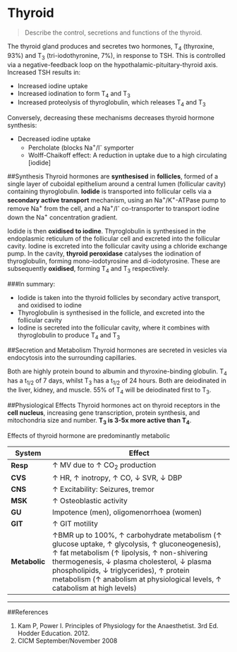# Thyroid
> Describe the control, secretions and functions of the thyroid.

The thyroid gland produces and secretes two hormones, T<sub>4</sub> (thyroxine, 93%) and T<sub>3</sub> (tri-iodothyronine, 7%), in response to TSH. This is controlled via a negative-feedback loop on the hypothalamic-pituitary-thyroid axis. Increased TSH results in:
* Increased iodine uptake
* Increased iodination to form T<sub>4</sub> and T<sub>3</sub>
* Increased proteolysis of thyroglobulin, which releases T<sub>4</sub> and T<sub>3</sub>


Conversely, decreasing these mechanisms decreases thyroid hormone synthesis:
* Decreased iodine uptake
  * Percholate (blocks Na<sup>+</sup>/I<sup>-</sup> symporter
  * Wolff-Chaikoff effect: A reduction in uptake due to a high circulating [iodide]


##Synthesis
Thyroid hormones are **synthesised** in **follicles**, formed of a single layer of cuboidal epithelium around a central lumen (follicular cavity) containing thyroglobulin. **Iodide** is transported into follicular cells via a **secondary active transport** mechanism, using an Na<sup>+</sup>/K<sup>+</sup>-ATPase pump to remove Na<sup>+</sup> from the cell, and a Na<sup>+</sup>/I<sup>-</sup> co-transporter to transport iodine down the Na<sup>+</sup> concentration gradient.

Iodide is then **oxidised to iodine**. Thyroglobulin is synthesised in the endoplasmic reticulum of the follicular cell and excreted into the follicular cavity. Iodine is excreted into the follicular cavity using a chloride exchange pump. In the cavity, **thyroid peroxidase** catalyses the iodination of thyroglobulin, forming mono-iodotyrosine and di-iodotyrosine. These are subsequently **oxidised**, forming T<sub>4</sub> and T<sub>3</sub> respectively.

###In summary:
* Iodide is taken into the thyroid follicles by secondary active transport, and oxidised to iodine
* Thyroglobulin is synthesised in the follicle, and excreted into the follicular cavity
* Iodine is secreted into the follicular cavity, where it combines with thyroglobulin to produce T<sub>4</sub> and T<sub>3</sub>

##Secretion and Metabolism
Thyroid hormones are secreted in vesicles via endocytosis into the surrounding capillaries.

Both are highly protein bound to albumin and thyroxine-binding globulin. T<sub>4</sub> has a t<sub>1/2</sub> of 7 days, whilst T<sub>3</sub> has a t<sub>1/2</sub> of 24 hours. Both are deiodinated in the liver, kidney, and muscle. 55% of T<sub>4</sub> will be deiodinated first to T<sub>3</sub>.

##Physiological Effects
Thyroid hormones act on thyroid receptors in the **cell nucleus**, increasing gene transcription, protein synthesis, and mitochondria size and number. **T<sub>3</sub> is 3-5x more active than T<sub>4</sub>**.

Effects of thyroid hormone are predominantly metabolic

|System|Effect|
|--|--|
|**Resp**| ↑ MV due to ↑ CO<sub>2</sub> production
|**CVS**|↑ HR, ↑ inotropy, ↑ CO, ↓ SVR, ↓ DBP
|**CNS**|↑ Excitability: Seizures, tremor
|**MSK**|↑ Osteoblastic activity
|**GU**|Impotence (men), oligomenorrhoea (women)
|**GIT**|↑ GIT motility
|**Metabolic**|↑BMR up to 100%, ↑ carbohydrate metabolism (↑ glucose uptake, ↑ glycolysis, ↑ gluconeogenesis), ↑ fat metabolism (↑ lipolysis, ↑ non-shivering thermogenesis, ↓ plasma cholesterol, ↓ plasma phospholipids, ↓ triglycerides), ↑ protein metabolism (↑ anabolism at physiological levels, ↑ catabolism at high levels)

---
##References
1. Kam P, Power I. Principles of Physiology for the Anaesthetist. 3rd Ed. Hodder Education. 2012.
2. CICM September/November 2008